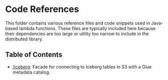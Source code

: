 # Code References
This folder contains various reference files and code snippets used in Java-based lambda functions. These files are typically included here because their dependencies are too large or utility too narrow to include in the distributed library.

## Table of Contents

- [/iceberg](iceberg/README.md): Facade for connecting to Iceberg tables in S3 with a Glue metadata catalog.

